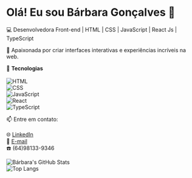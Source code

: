 # Olá! Eu sou Bárbara Gonçalves 👋  

💻 Desenvolvedora Front-end | HTML | CSS | JavaScript | React Js | TypeScript  

🚀 Apaixonada por criar interfaces interativas e experiências incríveis na web.  

📌 **Tecnologias**  
<br>
![HTML](https://img.shields.io/badge/-HTML-orange?style=flat-square&logo=html5)  
![CSS](https://img.shields.io/badge/-CSS-blue?style=flat-square&logo=css3)  
![JavaScript](https://img.shields.io/badge/-JavaScript-yellow?style=flat-square&logo=javascript)  
![React](https://img.shields.io/badge/-React-61DAFB?style=flat-square&logo=react)  
![TypeScript](https://img.shields.io/badge/-TypeScript-3178C6?style=flat-square&logo=typescript)  

📫 Entre em contato: <br> <br>
🌐 [LinkedIn](https://www.linkedin.com/in/-barbaragoncalves/) <br>
📧 [E-mail](barbaragoncalves2806@gmail.com) <br>
☎️ (64)98133-9346

![Bárbara's GitHub Stats](https://github-readme-stats.vercel.app/api?username=BarbaraGoncalves28&show_icons=true&theme=radical)  
![Top Langs](https://github-readme-stats.vercel.app/api/top-langs/?username=BarbaraGoncalves28&layout=compact&theme=radical)



